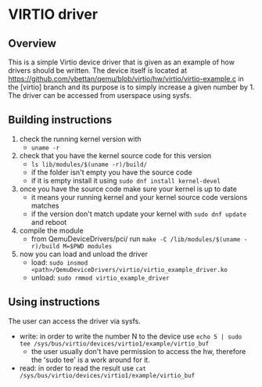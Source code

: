 # VIRTIO driver

## Overview
This is a simple Virtio device driver that is given as an example of how drivers should be
written.
The device itself is located at https://github.com/ybettan/qemu/blob/virtio/hw/virtio/virtio-example.c
in the [virtio] branch and its purpose is to simply increase a given number by 1.
The driver can be accessed from userspace using sysfs.

## Building instructions
1. check the running kernel version with
    - `uname -r`
2. check that you have the kernel source code for this version
    - `ls lib/modules/$(uname -r)/build/`
    - if the folder isn't empty you have the source code
    - if it is empty install it using `sudo dnf install kernel-devel`
3. once you have the source code make sure your kernel is up to date
    - it means your running kernel and your kernel source code versions matches
    - if the version don't match update your kernel with `sudo dnf update` and reboot
4. compile the module
    - from QemuDeviceDrivers/pci/ run `make -C /lib/modules/$(uname -r)/build M=$PWD modules`
5. now you can load and unload the driver
    - load: `sudo insmod <path>/QemuDeviceDrivers/virtio/virtio_example_driver.ko`
    - unload: `sudo rmmod virtio_example_driver`
    
## Using instructions
The user can access the driver via sysfs.
  * write: in order to write the number N to the device use
`echo 5 | sudo tee /sys/bus/virtio/devices/virtio1/example/virtio_buf`
    - the user usually don't have permission to access the hw, therefore the 'sudo tee' is a work around for it.
  * read: in order to read the result use `cat /sys/bus/virtio/devices/virtio1/example/virtio_buf`
